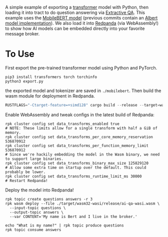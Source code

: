 A simple example of exporting a [transformer](https://huggingface.co/docs/transformers/index) model with Python, then loading it into tract to do question answering via [Extractive QA](https://huggingface.co/tasks/question-answering). This example uses the [MobileBERT model](https://arxiv.org/abs/2004.02984) (previous commits contain an [Albert model implementation](https://arxiv.org/abs/1909.11942)). We also load it into [Redpanda](https://redpanda.com) (via WebAssembly!) to show how AI models can be embedded directly into your favorite message broker.

# To Use

First export the pre-trained transformer model using Python and PyTorch.

``` shell
pip3 install transformers torch torchinfo
python3 export.py
```

the exported model and tokenizer are saved in `./mobilebert`. Then build the wasm module for deployment in Redpanda.

``` rust
RUSTFLAGS="-Ctarget-feature=+simd128" cargo build --release --target=wasm32-wasi
```

Enable WebAssembly and tweak configs in the latest build of Redpanda:

```
rpk cluster config set data_transforms_enabled true
# NOTE: These limits allow for a single transform with half a GiB of memory.
rpk cluster config set data_transforms_per_core_memory_reservation 536870912
rpk cluster config set data_transforms_per_function_memory_limit 536870912
# Since we're hackily embedding the model in the Wasm binary, we need to support large binaries.
rpk cluster config set data_transforms_binary_max_size 125829120
# Allow some extra time on startup over the default. This could probably be lower.
rpk cluster config set data_transforms_runtime_limit_ms 30000
# Restart Redpanda!
```

Deploy the model into Redpanda!

``` text
rpk topic create questions answers -r 3
rpk wasm deploy --file ./target/wasm32-wasi/release/ai-qa-wasi.wasm \
  --input-topic questions \
  --output-topic answers \
  --var CONTENT='My name is Bert and I live in the broker.'

echo "What is my name?" | rpk topic produce questions
rpk topic consume answers
```

